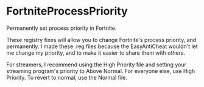 # FortniteProcessPriority
Permanently set process priority in Fortnite.


These registry fixes will allow you to change Fortnite's process priority, and permanently. I made these .reg files because the EasyAntiCheat wouldn't let me change my priority, and to make it easier to share them with others.

For streamers, I recommend using the High Priority file and setting your streaming program's priority to Above Normal. For everyone else, use High Priority. To revert to normal, use the Normal file.
